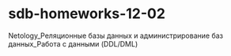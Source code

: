 # sdb-homeworks-12-02

Netology_Реляционные базы данных и администрирование баз данных_Работа с данными (DDL/DML)
